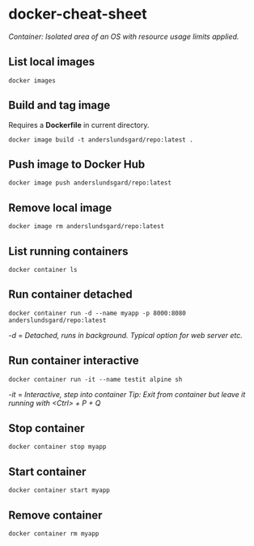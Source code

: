 # docker-cheat-sheet

*Container: Isolated area of an OS with resource usage limits applied.*

## List local images
```
docker images
```

## Build and tag image
Requires a **Dockerfile** in current directory.
```
docker image build -t anderslundsgard/repo:latest . 
```

## Push image to Docker Hub
```
docker image push anderslundsgard/repo:latest
```

## Remove local image
```
docker image rm anderslundsgard/repo:latest
```

## List running containers
```
docker container ls
```

## Run container detached
```
docker container run -d --name myapp -p 8000:8080 anderslundsgard/repo:latest
```
*-d* = *Detached, runs in background. Typical option for web server etc.*

## Run container interactive
```
docker container run -it --name testit alpine sh
```
*-it* = *Interactive, step into container*
*Tip: Exit from container but leave it running with \<Ctrl\> + P + Q*

## Stop container
```
docker container stop myapp
```

## Start container
```
docker container start myapp
```

## Remove container
```
docker container rm myapp
```
